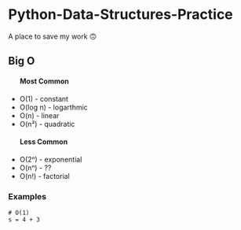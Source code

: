 # Python-Data-Structures-Practice

A place to save my work 🙃
<br>
<h2>Big O</h2>
<ul>
    <h4>Most Common</h4> 
    <li>O(1) - constant </li>
    <li>O(log n) - logarthmic </li>
    <li>O(n) - linear </li>
    <li>O(n²) - quadratic </li>
    <h4>Less Common</h4>
    <li>O(2ⁿ) - exponential </li>
    <li>O(nⁿ) - ?? </li>
    <li>O(n!) - factorial </li> 
</ul>

<h3>Examples</h3>

```
# O(1)
s = 4 + 3
```